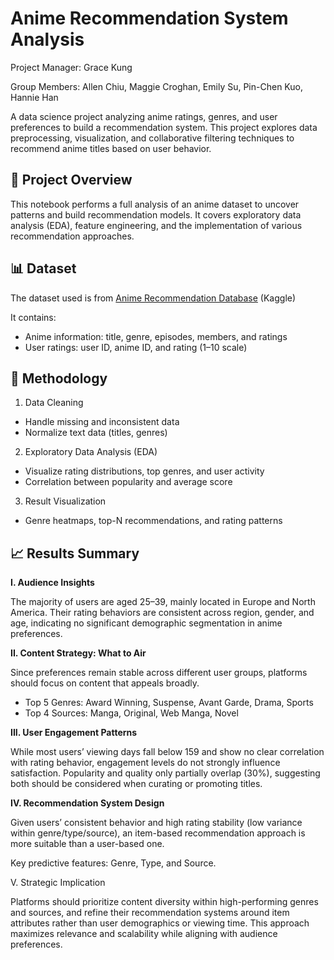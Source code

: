 # Anime Recommendation System Analysis
Project Manager: Grace Kung

Group Members: Allen Chiu, Maggie Croghan, Emily Su, Pin-Chen Kuo, Hannie Han

A data science project analyzing anime ratings, genres, and user preferences to build a recommendation system.
This project explores data preprocessing, visualization, and collaborative filtering techniques to recommend anime titles based on user behavior.

## **📘 Project Overview**

This notebook performs a full analysis of an anime dataset to uncover patterns and build recommendation models.
It covers exploratory data analysis (EDA), feature engineering, and the implementation of various recommendation approaches.

## **📊 Dataset**

The dataset used is from [Anime Recommendation Database](https://www.kaggle.com/datasets/dbdmobile/myanimelist-dataset?select=final_animedataset.csv) (Kaggle)

It contains:

* Anime information: title, genre, episodes, members, and ratings
* User ratings: user ID, anime ID, and rating (1–10 scale)

## **🧠 Methodology**

1. Data Cleaning
* Handle missing and inconsistent data
* Normalize text data (titles, genres)
2. Exploratory Data Analysis (EDA)
* Visualize rating distributions, top genres, and user activity
* Correlation between popularity and average score
3. Result Visualization
* Genre heatmaps, top-N recommendations, and rating patterns

## **📈 Results Summary**
**I. Audience Insights**

The majority of users are aged 25–39, mainly located in Europe and North America. Their rating behaviors are consistent across region, gender, and age, indicating no significant demographic segmentation in anime preferences.

**II. Content Strategy: What to Air**

Since preferences remain stable across different user groups, platforms should focus on content that appeals broadly.

* Top 5 Genres: Award Winning, Suspense, Avant Garde, Drama, Sports
* Top 4 Sources: Manga, Original, Web Manga, Novel

**III. User Engagement Patterns**

While most users’ viewing days fall below 159 and show no clear correlation with rating behavior, engagement levels do not strongly influence satisfaction.
Popularity and quality only partially overlap (30%), suggesting both should be considered when curating or promoting titles.

**IV. Recommendation System Design**

Given users’ consistent behavior and high rating stability (low variance within genre/type/source), an item-based recommendation approach is more suitable than a user-based one.

Key predictive features: Genre, Type, and Source.

V. Strategic Implication

Platforms should prioritize content diversity within high-performing genres and sources, and refine their recommendation systems around item attributes rather than user demographics or viewing time. This approach maximizes relevance and scalability while aligning with audience preferences.
